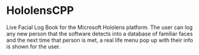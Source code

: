# HololensCPP
Live Facial Log Book for the Microsoft Hololens platform. The user can log any new person that the software detects into a database of familiar faces and the next time that person is met, a real life menu pop up with their info is shown for the user.

